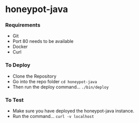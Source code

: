 # honeypot-java

### Requirements
- Git
- Port 80 needs to be available
- Docker
- Curl

### To Deploy
- Clone the Repository
- Go into the repo folder `cd honeypot-java`
- Then run the deploy command... `./bin/deploy`

### To Test
- Make sure you have deployed the honeypot-java instance.
- Run the command... `curl -v localhost`
